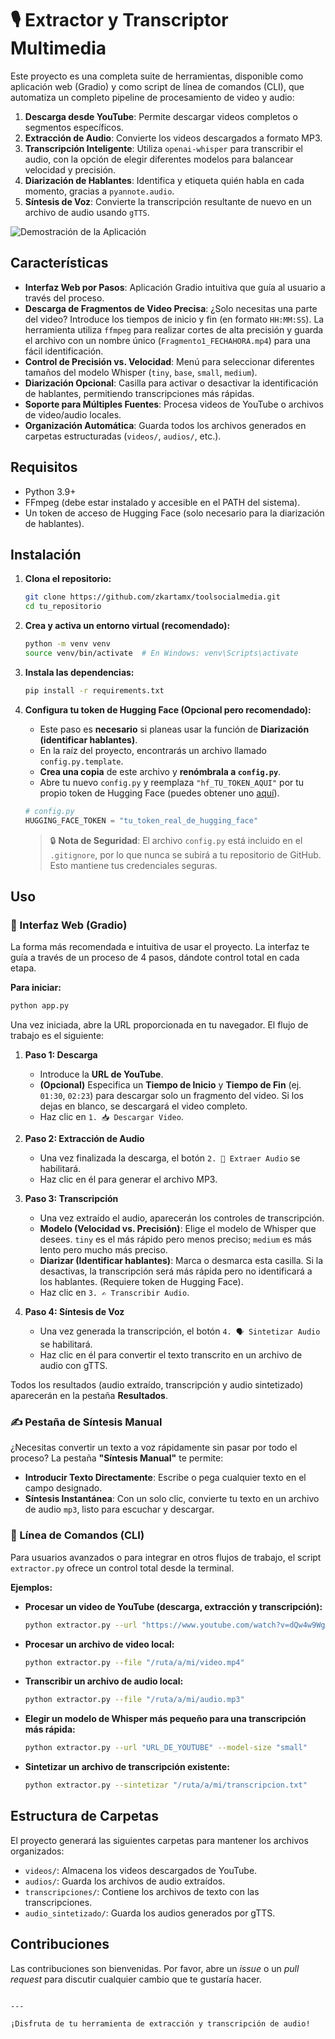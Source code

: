 # 🎙️ Extractor y Transcriptor Multimedia

Este proyecto es una completa suite de herramientas, disponible como aplicación web (Gradio) y como script de línea de comandos (CLI), que automatiza un completo pipeline de procesamiento de video y audio:

1.  **Descarga desde YouTube**: Permite descargar videos completos o segmentos específicos.
2.  **Extracción de Audio**: Convierte los videos descargados a formato MP3.
3.  **Transcripción Inteligente**: Utiliza `openai-whisper` para transcribir el audio, con la opción de elegir diferentes modelos para balancear velocidad y precisión.
4.  **Diarización de Hablantes**: Identifica y etiqueta quién habla en cada momento, gracias a `pyannote.audio`.
5.  **Síntesis de Voz**: Convierte la transcripción resultante de nuevo en un archivo de audio usando `gTTS`.

![Demostración de la Aplicación](Demo.gif)

## Características

-   **Interfaz Web por Pasos**: Aplicación Gradio intuitiva que guía al usuario a través del proceso.
-   **Descarga de Fragmentos de Video Precisa**: ¿Solo necesitas una parte del video? Introduce los tiempos de inicio y fin (en formato `HH:MM:SS`). La herramienta utiliza `ffmpeg` para realizar cortes de alta precisión y guarda el archivo con un nombre único (`Fragmento1_FECHAHORA.mp4`) para una fácil identificación.
-   **Control de Precisión vs. Velocidad**: Menú para seleccionar diferentes tamaños del modelo Whisper (`tiny`, `base`, `small`, `medium`).
-   **Diarización Opcional**: Casilla para activar o desactivar la identificación de hablantes, permitiendo transcripciones más rápidas.
-   **Soporte para Múltiples Fuentes**: Procesa videos de YouTube o archivos de video/audio locales.
-   **Organización Automática**: Guarda todos los archivos generados en carpetas estructuradas (`videos/`, `audios/`, etc.).

## Requisitos

-   Python 3.9+
-   FFmpeg (debe estar instalado y accesible en el PATH del sistema).
-   Un token de acceso de Hugging Face (solo necesario para la diarización de hablantes).

## Instalación

1.  **Clona el repositorio:**
    ```bash
    git clone https://github.com/zkartamx/toolsocialmedia.git
    cd tu_repositorio
    ```

2.  **Crea y activa un entorno virtual (recomendado):**
    ```bash
    python -m venv venv
    source venv/bin/activate  # En Windows: venv\Scripts\activate
    ```

3.  **Instala las dependencias:**
    ```bash
    pip install -r requirements.txt
    ```

4.  **Configura tu token de Hugging Face (Opcional pero recomendado):**
    -   Este paso es **necesario** si planeas usar la función de **Diarización (identificar hablantes)**.
    -   En la raíz del proyecto, encontrarás un archivo llamado `config.py.template`.
    -   **Crea una copia** de este archivo y **renómbrala a `config.py`**.
    -   Abre tu nuevo `config.py` y reemplaza `"hf_TU_TOKEN_AQUI"` por tu propio token de Hugging Face (puedes obtener uno [aquí](https://huggingface.co/settings/tokens)).

    ```python
    # config.py
    HUGGING_FACE_TOKEN = "tu_token_real_de_hugging_face"
    ```

    > 🔒 **Nota de Seguridad**: El archivo `config.py` está incluido en el `.gitignore`, por lo que nunca se subirá a tu repositorio de GitHub. Esto mantiene tus credenciales seguras.

## Uso

### 🚀 Interfaz Web (Gradio)

La forma más recomendada e intuitiva de usar el proyecto. La interfaz te guía a través de un proceso de 4 pasos, dándote control total en cada etapa.

**Para iniciar:**
```bash
python app.py
```

Una vez iniciada, abre la URL proporcionada en tu navegador. El flujo de trabajo es el siguiente:

1.  **Paso 1: Descarga**
    *   Introduce la **URL de YouTube**.
    *   **(Opcional)** Especifica un **Tiempo de Inicio** y **Tiempo de Fin** (ej. `01:30`, `02:23`) para descargar solo un fragmento del video. Si los dejas en blanco, se descargará el video completo.
    *   Haz clic en `1. 📥 Descargar Video`.

2.  **Paso 2: Extracción de Audio**
    *   Una vez finalizada la descarga, el botón `2. 🎵 Extraer Audio` se habilitará.
    *   Haz clic en él para generar el archivo MP3.

3.  **Paso 3: Transcripción**
    *   Una vez extraído el audio, aparecerán los controles de transcripción.
    *   **Modelo (Velocidad vs. Precisión)**: Elige el modelo de Whisper que desees. `tiny` es el más rápido pero menos preciso; `medium` es más lento pero mucho más preciso.
    *   **Diarizar (Identificar hablantes)**: Marca o desmarca esta casilla. Si la desactivas, la transcripción será más rápida pero no identificará a los hablantes. (Requiere token de Hugging Face).
    *   Haz clic en `3. ✍️ Transcribir Audio`.

4.  **Paso 4: Síntesis de Voz**
    *   Una vez generada la transcripción, el botón `4. 🗣️ Sintetizar Audio` se habilitará.
    *   Haz clic en él para convertir el texto transcrito en un archivo de audio con gTTS.

Todos los resultados (audio extraído, transcripción y audio sintetizado) aparecerán en la pestaña **Resultados**.

### ✍️ Pestaña de Síntesis Manual

¿Necesitas convertir un texto a voz rápidamente sin pasar por todo el proceso? La pestaña **"Síntesis Manual"** te permite:

- **Introducir Texto Directamente**: Escribe o pega cualquier texto en el campo designado.
- **Síntesis Instantánea**: Con un solo clic, convierte tu texto en un archivo de audio `mp3`, listo para escuchar y descargar.

### 🐍 Línea de Comandos (CLI)

Para usuarios avanzados o para integrar en otros flujos de trabajo, el script `extractor.py` ofrece un control total desde la terminal.

**Ejemplos:**

-   **Procesar un video de YouTube (descarga, extracción y transcripción):**
    ```bash
    python extractor.py --url "https://www.youtube.com/watch?v=dQw4w9WgXcQ"
    ```

-   **Procesar un archivo de video local:**
    ```bash
    python extractor.py --file "/ruta/a/mi/video.mp4"
    ```

-   **Transcribir un archivo de audio local:**
    ```bash
    python extractor.py --file "/ruta/a/mi/audio.mp3"
    ```

-   **Elegir un modelo de Whisper más pequeño para una transcripción más rápida:**
    ```bash
    python extractor.py --url "URL_DE_YOUTUBE" --model-size "small"
    ```

-   **Sintetizar un archivo de transcripción existente:**
    ```bash
    python extractor.py --sintetizar "/ruta/a/mi/transcripcion.txt"
    ```

## Estructura de Carpetas

El proyecto generará las siguientes carpetas para mantener los archivos organizados:

-   `videos/`: Almacena los videos descargados de YouTube.
-   `audios/`: Guarda los archivos de audio extraídos.
-   `transcripciones/`: Contiene los archivos de texto con las transcripciones.
-   `audio_sintetizado/`: Guarda los audios generados por gTTS.

## Contribuciones

Las contribuciones son bienvenidas. Por favor, abre un *issue* o un *pull request* para discutir cualquier cambio que te gustaría hacer.
```

---

¡Disfruta de tu herramienta de extracción y transcripción de audio!